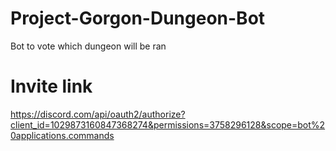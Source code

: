 # Project-Gorgon-Dungeon-Bot
Bot to vote which dungeon will be ran

# Invite link

https://discord.com/api/oauth2/authorize?client_id=1029873160847368274&permissions=3758296128&scope=bot%20applications.commands